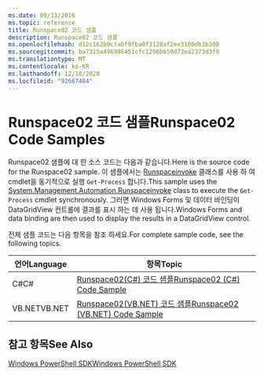 ```yaml
---
ms.date: 09/13/2016
ms.topic: reference
title: Runspace02 코드 샘플
description: Runspace02 코드 샘플
ms.openlocfilehash: d12c162b9cfabf0fba0f3128af2ee3100db3b300
ms.sourcegitcommit: ba7315a496986451cfc1296b659d73ea2373d3f0
ms.translationtype: MT
ms.contentlocale: ko-KR
ms.lasthandoff: 12/10/2020
ms.locfileid: "92667484"
---
```

# <a name="runspace02-code-samples"></a><span data-ttu-id="6ff7a-103">Runspace02 코드 샘플</span><span class="sxs-lookup"><span data-stu-id="6ff7a-103">Runspace02 Code Samples</span></span>

<span data-ttu-id="6ff7a-104">Runspace02 샘플에 대 한 소스 코드는 다음과 같습니다.</span><span class="sxs-lookup"><span data-stu-id="6ff7a-104">Here is the source code for the Runspace02 sample.</span></span> <span data-ttu-id="6ff7a-105">이 샘플에서는 [Runspaceinvoke](/dotnet/api/System.Management.Automation.RunspaceInvoke) 클래스를 사용 하 여 cmdlet을 동기적으로 실행 `Get-Process` 합니다.</span><span class="sxs-lookup"><span data-stu-id="6ff7a-105">This sample uses the [System.Management.Automation.Runspaceinvoke](/dotnet/api/System.Management.Automation.RunspaceInvoke) class to execute the `Get-Process` cmdlet synchronously.</span></span> <span data-ttu-id="6ff7a-106">그러면 Windows Forms 및 데이터 바인딩이 DataGridView 컨트롤에 결과를 표시 하는 데 사용 됩니다.</span><span class="sxs-lookup"><span data-stu-id="6ff7a-106">Windows Forms and data binding are then used to display the results in a DataGridView control.</span></span>

<span data-ttu-id="6ff7a-107">전체 샘플 코드는 다음 항목을 참조 하세요.</span><span class="sxs-lookup"><span data-stu-id="6ff7a-107">For complete sample code, see the following topics.</span></span>

|<span data-ttu-id="6ff7a-108">언어</span><span class="sxs-lookup"><span data-stu-id="6ff7a-108">Language</span></span>|<span data-ttu-id="6ff7a-109">항목</span><span class="sxs-lookup"><span data-stu-id="6ff7a-109">Topic</span></span>|
|--------------|-----------|
|<span data-ttu-id="6ff7a-110">C#</span><span class="sxs-lookup"><span data-stu-id="6ff7a-110">C#</span></span>|[<span data-ttu-id="6ff7a-111">Runspace02(C#) 코드 샘플</span><span class="sxs-lookup"><span data-stu-id="6ff7a-111">Runspace02 (C#) Code Sample</span></span>](./runspace02-csharp-code-sample.md)|
|<span data-ttu-id="6ff7a-112">VB.NET</span><span class="sxs-lookup"><span data-stu-id="6ff7a-112">VB.NET</span></span>|[<span data-ttu-id="6ff7a-113">Runspace02(VB.NET) 코드 샘플</span><span class="sxs-lookup"><span data-stu-id="6ff7a-113">Runspace02 (VB.NET) Code Sample</span></span>](./runspace02-vb-net-code-sample.md)|

## <a name="see-also"></a><span data-ttu-id="6ff7a-114">참고 항목</span><span class="sxs-lookup"><span data-stu-id="6ff7a-114">See Also</span></span>

[<span data-ttu-id="6ff7a-115">Windows PowerShell SDK</span><span class="sxs-lookup"><span data-stu-id="6ff7a-115">Windows PowerShell SDK</span></span>](../windows-powershell-reference.md)
